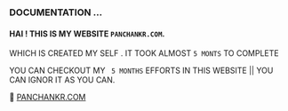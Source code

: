 ### DOCUMENTATION ...
#### HAI ! THIS IS MY WEBSITE `PANCHANKR.COM`.

WHICH IS CREATED MY SELF . IT TOOK ALMOST `5 MONTS` TO COMPLETE

YOU CAN CHECKOUT MY ` 5 MONTHS`  EFFORTS IN THIS WEBSITE || YOU CAN IGNOR IT AS YOU CAN.

🔗 [PANCHANKR.COM](https://code-wizad.github.io/panchankr.com/)

